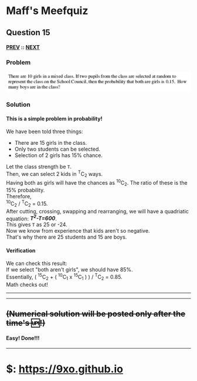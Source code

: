 # Maff's Meefquiz
## Question 15
#### [PREV](q15.md) :: [NEXT](q16.md)
### Problem
![](res/img/q20201018.png)
### Solution
#### This is a simple problem in probability!  
We have been told three things:
 - There are 15 girls in the class.
 - Only two students can be selected.
 - Selection of 2 girls has 15% chance.  

Let the class strength be `T`.  
Then, we can select 2 kids in <sup>T</sup>C<sub>2</sub> ways.  
Having both as girls will have the chances as <sup>10</sup>C<sub>2</sub>.
The ratio of these is the 15% probability.  
Therefore,  
<sup>10</sup>C<sub>2</sub> / <sup>T</sup>C<sub>2</sub> = 0.15.  
After cutting, crossing, swapping and rearranging, we will have a quadriatic equation: ***T<sup>2</sup>-T=600***.  
This gives `T` as 25 or -24.  
Now we know from experience that kids aren't so negative.  
That's why there are 25 students and 15 are boys.  
#### Verification
We can check this result:  
If we select "both aren't girls", we should have 85%.  
Essentially, ( <sup>15</sup>C<sub>2</sub> + ( <sup>10</sup>C<sub>1</sub> x <sup>15</sup>C<sub>1</sub> ) ) / <sup>T</sup>C<sub>2</sub> = 0.85.  
Math checks out!


----
----

## <strike> (Numerical solution will be posted only after the time's :up:!) </strike>
#### Easy! Done!!!
<hr>
<h1> $: <a href="https://9xo.github.io" target="_blank"> https://9xo.github.io </a></h1>
